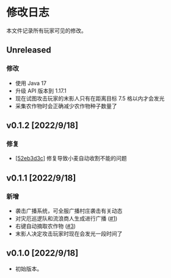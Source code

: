 # 修改日志

本文件记录所有玩家可见的修改。

## Unreleased

### 修改

* 使用 Java 17
* 升级 API 版本到 1.17.1
* 现在试图攻击玩家的末影人只有在距离目标 7.5 格以内才会发光
* 采集农作物时会正确减少农作物种子数量了

## v0.1.2 [2022/9/18]

### 修复

* [[52eb3d3c](https://gitlab.com/WithLithum/enderassist/commits/52eb3d3c830171a3833728bbe7862523806c3981)] 修复导致小麦自动收割不能的问题

## v0.1.1 [2022/9/18]

### 新增

* 袭击广播系统，可全服广播村庄袭击有关动态
* 对灾厄巡逻队和流浪商人生成进行广播 ([#1](https://gitlab.com/WithLithum/enderassist/-/issues/1))
* 右键自动摘取农作物 ([#3](https://gitlab.com/WithLithum/enderassist/-/issues/3))
* 末影人决定攻击玩家时现在会发光一段时间了

## v0.1.0 [2022/9/18]

* 初始版本。
